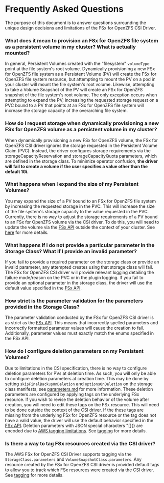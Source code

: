 # Frequently Asked Questions
The purpose of this document is to answer questions surrounding the unique design decisions and limitations of the FSx for OpenZFS CSI Driver.

### What does it mean to provision an FSx for OpenZFS file system as a persistent volume in my cluster? What is actually mounted?
In general, Persistent Volumes created with the "filesystem" `volumeType` point at the file system's root volume.
Dynamically provisioning a new FSx for OpenZFS file system as a Persistent Volume (PV) will create the FSx for OpenZFS file system resource,
but attempting to mount the PV on a pod in your cluster will mount the file system's root volume. Likewise, attempting to take a Volume Snapshot
of the PV will create an FSx for OpenZFS snapshot of the file system's root volume. The only exception occurs when attempting to expand the PV;
increasing the requested storage request on a PVC bound to a PV that points at an FSx for OpenZFS file system will increase the storage capacity
of the overarching file system.

### How do I request storage when dynamically provisioning a new FSx for OpenZFS volume as a persistent volume in my cluster?
When dynamically provisioning a new FSx for OpenZFS volume, the FSx for OpenZFS CSI driver ignores the storage requested in the Persistent Volume Claim (PVC).
Instead, the driver configures storage requirements via the storageCapacityReservation and storageCapacityQuota parameters, which are defined in the storage class.
To minimize operator confusion, **the driver will fail to create a volume if the user specifies a value other than the default 1Gi**.

### What happens when I expand the size of my Persistent Volumes?
You may expand the size of a PV bound to an FSx for OpenZFS file system by increasing the requested storage in the PVC.
This will increase the size of the file system's storage capacity to the value requested in the PVC.
Currently, there is no way to adjust the storage requirements of a PV bound to an FSx for OpenZFS volume via the CSI driver.
To do this, you will need to update the volume via the [FSx API](https://docs.aws.amazon.com/cli/latest/reference/fsx/index.html#cli-aws-fsx) outside the context of your cluster.
See [here](../examples/kubernetes/volume-expansion/README.md) for more details.

### What happens if I do not provide a particular parameter in the Storage Class? What if I provide an invalid parameter?
If you fail to provide a required parameter on the storage class or provide an invalid parameter, any attempted creates using that storage class will fail.
The FSx for OpenZFS CSI driver will provide relevant logging detailing the failure mode/reason on the PVC or in the plugin logging.
If you fail to provide an optional parameter in the storage class, the driver will use the default value specified in the [FSx API](https://docs.aws.amazon.com/cli/latest/reference/fsx/index.html#cli-aws-fsx).

### How strict is the parameter validation for the parameters provided in the Storage Class?
The parameter validation conducted by the FSx for OpenZFS CSI driver is as strict as the [FSx API](https://docs.aws.amazon.com/cli/latest/reference/fsx/index.html#cli-aws-fsx). 
This means that incorrectly spelled parameters and incorrectly formatted parameter values will cause the creation to fail. 
Additionally, parameter values must exactly match the enums specified in the FSx API.

### How do I configure deletion parameters on my Persistent Volumes?
Due to limitations in the CSI specification, there is no way to configure deletion parameters for PVs at deletion time. 
As such, you will only be able to configure deletion parameters at creation time. This may be done by setting 
`skipFinalBackupOnDeletion` and `optionsOnDeletion` on the storage class manifests; see [parameters.md](parameters.md) for more information.
These deletion parameters are configured by applying tags on the underlying FSx resource. 
If you wish to revise the deletion behavior of the volume after creation, you will need to edit these tags on the FSx resource. 
This will need to be done outside the context of the CSI driver.
If the these tags are missing from the underlying FSx for OpenZFS resource or the tag does not have a valid value, 
the driver will use the default behavior specified in the [FSx API](https://docs.aws.amazon.com/cli/latest/reference/fsx/index.html#cli-aws-fsx).
Deletion parameters with JSON special characters "[]{} are encoded due to [AWS tagging limitations](https://docs.aws.amazon.com/tag-editor/latest/userguide/tagging.html#tag-conventions).
See [tagging](tagging.md) for more details.

### Is there a way to tag FSx resources created via the CSI driver?
The AWS FSx for OpenZFS CSI Driver supports tagging via the `StorageClass.parameters` and `VolumeSnapshotClass.parameters`.
Any resource created by the FSx for OpenZFS CSI driver is provided default tags to allow you to track which 
FSx resources were created via the CSI driver. See [tagging](tagging.md) for more details.
